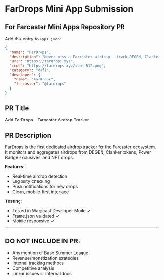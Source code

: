# FarDrops Mini App Submission

## For Farcaster Mini Apps Repository PR

Add this entry to `apps.json`:

```json
{
  "name": "FarDrops",
  "description": "Never miss a Farcaster airdrop - track DEGEN, Clanker tokens, and NFT drops",
  "url": "https://fardrops.xyz",
  "icon": "https://fardrops.xyz/icon-512.png",
  "category": "defi",
  "developer": {
    "name": "FarDrops",
    "farcaster": "@fardrops"
  }
}
```

## PR Title
Add FarDrops - Farcaster Airdrop Tracker

## PR Description
FarDrops is the first dedicated airdrop tracker for the Farcaster ecosystem. It monitors and aggregates airdrops from DEGEN, Clanker tokens, Power Badge exclusives, and NFT drops.

**Features:**
- Real-time airdrop detection
- Eligibility checking
- Push notifications for new drops
- Clean, mobile-first interface

**Testing:**
- Tested in Warpcast Developer Mode ✓
- Frame.json validated ✓
- Mobile responsive ✓

---

## DO NOT INCLUDE IN PR:
- Any mention of Base Summer League
- Revenue/monetization strategies
- Internal tracking methods
- Competitive analysis
- Linear issues or internal docs